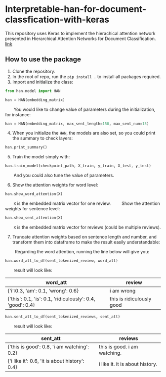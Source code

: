 # Interpretable-han-for-document-classfication-with-keras

This repository uses Keras to implement the hierachical attention network presented in Hierarchical Attention Networks for Document Classification. [link](https://www.cs.cmu.edu/~hovy/papers/16HLT-hierarchical-attention-networks.pdf)

## How to use the package

1. Clone the repository.
2. In the root of repo, run the `pip install .` to install all packages required.
3. Import and initialize the class:

```python
from han.model import HAN

han = HAN(embedding_matrix)
```

&nbsp;&nbsp;&nbsp;&nbsp;&nbsp;&nbsp;&nbsp;You would like to change value of parameters during the initialization, for instance:

```python
han = HAN(embedding_matrix, max_sent_length=150, max_sent_num=15)
```
4. When you initialize the `HAN`, the models are also set, so you could print the summary to check layers:
```python
han.print_summary()
```
5. Train the model simply with:
```python
han.train_model(checkpoint_path, X_train, y_train, X_test, y_test)
```
&nbsp;&nbsp;&nbsp;&nbsp;&nbsp;&nbsp;&nbsp;And you could also tune the value of parameters.

6. Show the attention weights for word level:
```python
han.show_word_attention(X)
```
&nbsp;&nbsp;&nbsp;&nbsp;&nbsp;&nbsp;&nbsp;`X` is the embedded matrix vector for one review.
&nbsp;&nbsp;&nbsp;&nbsp;&nbsp;&nbsp;&nbsp; Show the attention weights for sentence level:
```python
han.show_sent_attention(X)
```
&nbsp;&nbsp;&nbsp;&nbsp;&nbsp;&nbsp;&nbsp;`X` is the embedded matrix vector for reviews (could be multiple reviews).

7. Truncate attention weights based on sentence length and number, and transform them into dataframe to make the result easily understandable:

&nbsp;&nbsp;&nbsp;&nbsp;&nbsp;&nbsp;&nbsp; Regarding the word attention, running the line below will give you:
```python
han.word_att_to_df(sent_tokenized_review, word_att)
```
&nbsp;&nbsp;&nbsp;&nbsp;&nbsp;&nbsp;&nbsp;result will look like:

word_att | review
--- | ---
{'i':0.3, 'am': 0.1, 'wrong': 0.6} | i am wrong
{'this': 0.1, 'is': 0.1, 'ridiculously': 0.4, 'good': 0.4} | this is ridiculously good

```python
han.sent_att_to_df(sent_tokenized_reviews, sent_att)
```
&nbsp;&nbsp;&nbsp;&nbsp;&nbsp;&nbsp;&nbsp;result will look like:

sent_att | reviews
--- | ---
{'this is good': 0.8, 'i am watching': 0.2} | this is good. i am watching.
{'i like it': 0.6, 'it is about history': 0.4} | i like it. it is about history.
